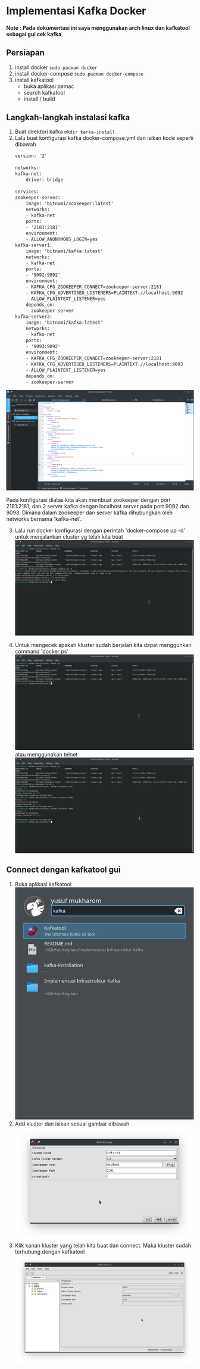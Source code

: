 # Implementasi Kafka Docker
#### Note : Pada dokumentasi ini saya menggunakan arch linux dan kafkatool sebagai gui cek kafka


## Persiapan
1. install docker `sudo pacman docker`
2. install docker-compose `sudo pacman docker-compose`
3. install kafkatool
    - buka aplikasi pamac
    - search kafkatool
    - install / build

## Langkah-langkah instalasi kafka
1. Buat direktori kafka `mkdir karka-install`
2. Lalu buat konfigurasi kafka docker-compose.yml dan isikan kode seperti dibawah
    ```
    version: '2'

    networks:
    kafka-net:
        driver: bridge

    services:
    zookeeper-server:
        image: 'bitnami/zookeeper:latest'
        networks:
        - kafka-net
        ports:
        - '2181:2181'
        environment:
        - ALLOW_ANONYMOUS_LOGIN=yes
    kafka-server1:
        image: 'bitnami/kafka:latest'
        networks:
        - kafka-net    
        ports:
        - '9092:9092'
        environment:
        - KAFKA_CFG_ZOOKEEPER_CONNECT=zookeeper-server:2181
        - KAFKA_CFG_ADVERTISED_LISTENERS=PLAINTEXT://localhost:9092
        - ALLOW_PLAINTEXT_LISTENER=yes
        depends_on:
        - zookeeper-server
    kafka-server2:
        image: 'bitnami/kafka:latest'
        networks:
        - kafka-net    
        ports:
        - '9093:9092'
        environment:
        - KAFKA_CFG_ZOOKEEPER_CONNECT=zookeeper-server:2181
        - KAFKA_CFG_ADVERTISED_LISTENERS=PLAINTEXT://localhost:9093
        - ALLOW_PLAINTEXT_LISTENER=yes
        depends_on:
        - zookeeper-server
    ```
![Konfigurasi kluster](./dokumentasi/1.png)
    
Pada konfigurasi diatas kita akan membuat zookeeper dengan port 2181:2181, dan 2 server kafka dengan localhost server pada port 9092 dan 9093. Dimana dalam zookeeper dan server kafka dihubungkan oleh networks bernama 'kafka-net'.

3. Lalu run docker konfigurasi dengan perintah 'docker-compose up -d' untuk menjalankan cluster yg telah kita buat
![Run konfigurasi](./dokumentasi/2.png)

4. Untuk mengecek apakah kluster sudah berjalan kita dapat menggunkan command 'docker ps'
![Cek run](./dokumentasi/3.png)
atau menggunakan telnet
![Cek run telnet](./dokumentasi/4.png)

## Connect dengan kafkatool gui
1. Buka aplikasi kafkatool
![Open kafkatool](./dokumentasi/5.png)
2. Add kluster dan isikan sesuai gambar dibawah
![Open](./dokumentasi/6.png)
3. Klik kanan kluster yang telah kita buat dan connect. Maka kluster sudah terhubung dengan kafkatool
![Open](./dokumentasi/7.png)




